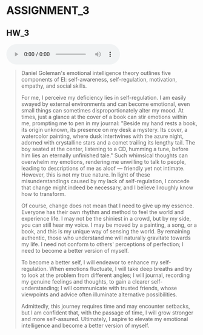 # ASSIGNMENT_3

## HW_3

<audio controls>
  <source src="https://cdn.jsdelivr.net/gh/Bengerthelorf/Contents@main/aud/hw_3_1.mp3" type="audio/mpeg">
  Your browser does not support the audio element.
</audio>

> Daniel Goleman's emotional intelligence theory outlines five components of EI: self-awareness, self-regulation, motivation, empathy, and social skills.
>
> For me, I perceive my deficiency lies in self-regulation. I am easily swayed by external environments and can become emotional, even small things can sometimes disproportionately alter my mood. At times, just a glance at the cover of a book can stir emotions within me, prompting me to pen in my journal: "Beside my hand rests a book, its origin unknown, its presence on my desk a mystery. Its cover, a watercolor painting, where dusk intertwines with the azure night, adorned with crystalline stars and a comet trailing its lengthy tail. The boy seated at the center, listening to a CD, humming a tune, before him lies an eternally unfinished tale." Such whimsical thoughts can overwhelm my emotions, rendering me unwilling to talk to people, leading to descriptions of me as aloof — friendly yet not intimate. However, this is not my true nature. In light of these misunderstandings caused by my lack of self-regulation, I concede that change might indeed be necessary, and I believe I roughly know how to transform.
>
> Of course, change does not mean that I need to give up my essence. Everyone has their own rhythm and method to feel the world and experience life. I may not be the shiniest in a crowd, but by my side, you can still hear my voice. I may be moved by a painting, a song, or a book, and this is my unique way of sensing the world. By remaining authentic, those who understand me will naturally gravitate towards my life. I need not conform to others' perceptions of perfection; I need to become a better version of myself.
>
> To become a better self, I will endeavor to enhance my self-regulation. When emotions fluctuate, I will take deep breaths and try to look at the problem from different angles; I will journal, recording my genuine feelings and thoughts, to gain a clearer self-understanding; I will communicate with trusted friends, whose viewpoints and advice often illuminate alternative possibilities.
>
> Admittedly, this journey requires time and may encounter setbacks, but I am confident that, with the passage of time, I will grow stronger and more self-assured. Ultimately, I aspire to elevate my emotional intelligence and become a better version of myself.
